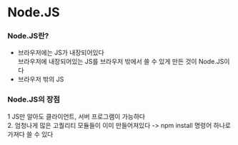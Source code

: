 # Node.JS
### Node.JS란?
+ 브라우저에는 JS가 내장되어있다\
    브라우저에 내장되어있는 JS를 브라우저 밖에서 쓸 수 있게 만든 것이 Node.JS이다
+ 브라우저 밖의 JS
### Node.JS의 장점
1 JS만 알아도 클라이언트, 서버 프로그램이 가능하다\
2. 엄청나게 많은 고퀄리티 모듈들이 이미 만들어져있다 -> npm install 명령어 하나로 가져다 쓸 수 있다
